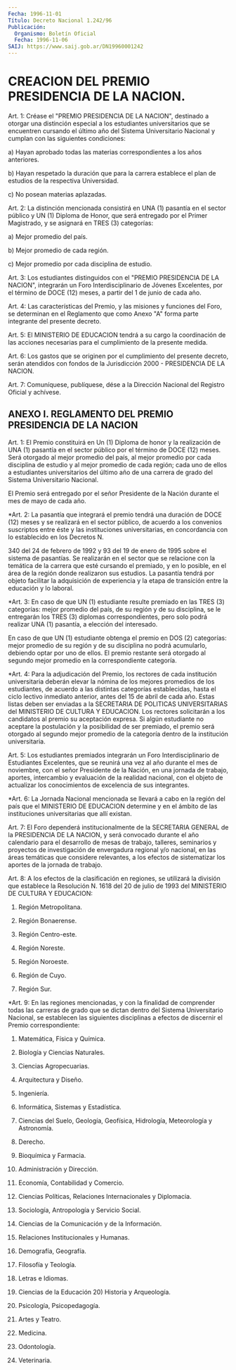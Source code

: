 ```yaml
---
Fecha: 1996-11-01
Título: Decreto Nacional 1.242/96
Publicación:
  Organismo: Boletín Oficial
  Fecha: 1996-11-06
SAIJ: https://www.saij.gob.ar/DN19960001242
---
```

# CREACION DEL PREMIO PRESIDENCIA DE LA NACION.

<a id="1"></a>
Art. 1: Créase el "PREMIO PRESIDENCIA DE LA NACION", destinado a otorgar una  distinción especial a los estudiantes universitarios que se encuentren  cursando el último año del Sistema Universitario Nacional y cumplan con las siguientes condiciones:

a) Hayan aprobado todas  las  materias  correspondientes a los años anteriores.

b)  Hayan respetado la duración que para la  carrera  establece  el plan de estudios de la respectiva Universidad.

c) No posean materias aplazadas.

<a id="2"></a>
Art. 2: La distinción mencionada consistirá en UNA (1) pasantía en el sector público y UN (1) Diploma de Honor, que será entregado por el Primer  Magistrado,  y  se  asignará  en  TRES  (3)  categorías:

a) Mejor promedio del país.

b) Mejor promedio de cada región.

c) Mejor promedio por cada disciplina de estudio.

<a id="3"></a>
Art. 3: Los estudiantes distinguidos con el "PREMIO PRESIDENCIA DE LA  NACION",  integrarán  un  Foro  Interdisciplinario  de  Jóvenes Excelentes,  por  el término de DOCE (12) meses, a partir del 1  de junio de cada año.

<a id="4"></a>
Art. 4: Las características del Premio, y las misiones y funciones del Foro, se determinan  en  el Reglamento que como Anexo "A" forma parte integrante del presente decreto.

<a id="5"></a>
Art. 5: El MINISTERIO DE EDUCACION tendrá a su cargo la coordinación de las acciones necesarias para el cumplimiento de la presente medida.

<a id="6"></a>
Art. 6: Los  gastos  que  se  originen  por  el  cumplimiento  del presente  decreto,  serán  atendidos  con fondos de la Jurisdicción 2000 - PRESIDENCIA DE LA NACION.

<a id="7"></a>
Art. 7: Comuníquese, publíquese, dése  a la Dirección Nacional del Registro Oficial y achívese.

## ANEXO I. REGLAMENTO DEL PREMIO PRESIDENCIA DE LA NACION

<a id="1"></a>
Art. 1: El Premio constituirá en Un (1) Diploma de honor y la realización de UNA (1) pasantía en el sector público por el término de DOCE (12) meses. Será otorgado al mejor promedio del país, al mejor promedio por cada disciplina de estudio y al mejor promedio de cada región; cada uno de ellos a estudiantes universitarios  del último año de una carrera de grado del Sistema Universitario Nacional.

El Premio  será entregado por el señor Presidente de la Nación durante el mes de mayo de cada año.

<a id="2"></a>
*Art. 2: La pasantía que integrará el premio tendrá una duración de DOCE (12) meses y se realizará en el sector público, de acuerdo a los  convenios  suscriptos  entre  éste y las instituciones universitarias, en concordancia con lo establecido en los Decretos N.

340 del 24 de febrero de 1992 y 93 del 19 de enero de 1995 sobre el sistema de pasantías. Se  realizarán en el sector que se relacione con la temática de la carrera que esté cursando el premiado, y en lo posible, en  el área de la región donde realizaron sus estudios. La pasantía tendrá  por objeto facilitar la adquisición de experiencia y la etapa de transición entre la educación y lo laboral.

<a id="3"></a>
*Art. 3: En caso de que UN (1) estudiante resulte premiado en las TRES (3) categorías: mejor promedio del país, de su región y de su disciplina, se le entregarán los TRES (3) diplomas correspondientes, pero solo podrá realizar UNA (1) pasantía, a elección del interesado.

En caso de que UN (1) estudiante obtenga el premio en DOS (2) categorías: mejor promedio de su región y de su disciplina no podrá acumularlo, debiendo optar por uno de ellos. El premio restante será otorgado al segundo mejor promedio en la correspondiente categoría.

<a id="4"></a>
*Art. 4: Para la adjudicación del Premio, los rectores de cada institución universitaria deberán elevar la nómina de los mejores promedios de los estudiantes, de acuerdo a las distintas categorías establecidas, hasta el ciclo lectivo inmediato anterior, antes del 15 de abril de cada año. Estas listas deben ser enviadas a la SECRETARIA DE POLITICAS UNIVERSITARIAS del MINISTERIO DE CULTURA Y EDUCACION. Los rectores solicitarán a los candidatos al premio su aceptación expresa. Si algún estudiante no aceptare la postulación y la posibilidad de ser premiado, el premio será otorgado al segundo mejor promedio de la categoría dentro de la institución universitaria.

<a id="5"></a>
Art. 5: Los estudiantes premiados integrarán un Foro Interdisciplinario de Estudiantes Excelentes, que se reunirá una vez al año durante  el mes de noviembre, con el señor Presidente de la Nación, en una jornada  de trabajo, aportes, intercambio y evaluación de la realidad nacional, con el objeto de actualizar los conocimientos de excelencia de sus integrantes.

<a id="6"></a>
*Art. 6: La Jornada Nacional mencionada se llevará a cabo en la región del país que el MINISTERIO DE EDUCACION determine y en el ámbito de las instituciones universitarias que allí existan.

<a id="7"></a>
Art. 7: El Foro dependerá institucionalmente de la SECRETARIA GENERAL de la PRESIDENCIA DE LA NACION, y será convocado durante el año calendario para el desarrollo de mesas  de  trabajo,  talleres, seminarios y proyectos de investigación de envergadura regional y/o nacional,  en las áreas temáticas que considere relevantes,  a  los efectos de sistematizar  los  aportes  de  la  jornada  de  trabajo.

<a id="8"></a>
Art. 8: A los efectos de la clasificación en regiones, se utilizará la división que establece la Resolución N. 1618 del 20 de julio de 1993 del MINISTERIO DE CULTURA Y EDUCACION:

1) Región Metropolitana.

2) Región Bonaerense.

3) Región Centro-este.

4) Región Noreste.

5) Región Noroeste.

6) Región de Cuyo.

7) Región Sur.

<a id="9"></a>
*Art. 9: En las regiones mencionadas, y con la finalidad de comprender todas las carreras de grado que se dictan dentro del Sistema Universitario Nacional, se establecen las siguientes disciplinas a efectos de discernir el Premio correspondiente:

1) Matemática, Física y Química.

2) Biología y Ciencias Naturales.

3) Ciencias Agropecuarias.

4) Arquitectura y Diseño.

5) Ingeniería.

6) Informática, Sistemas y Estadística.

7) Ciencias del Suelo, Geología, Geofísica, Hidrología, Meteorología y Astronomía.

8) Derecho.

9) Bioquímica y Farmacia.

10) Administración y Dirección.

11) Economía, Contabilidad y Comercio.

12)  Ciencias Políticas, Relaciones  Internacionales  y  Diplomacia.

13) Sociología, Antropología y Servicio Social.

14) Ciencias de la Comunicación y de la Información.

15) Relaciones Institucionales y Humanas.

16) Demografía, Geografía.

17) Filosofía y Teología.

18) Letras e Idiomas.

19) Ciencias de la Educación 20) Historia y Arqueología.

21) Psicología, Psicopedagogía.

22) Artes y Teatro.

23) Medicina.

24) Odontología.

25) Veterinaria.